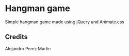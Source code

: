 
# Hangman game

Simple hangman game made using jQuery and Animate.css



## Credits

Alejandro Perez Martin
